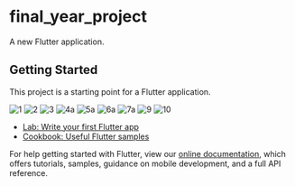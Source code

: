 # final_year_project

A new Flutter application.

## Getting Started

This project is a starting point for a Flutter application.

![1](https://user-images.githubusercontent.com/83106725/130960987-08a2e66d-aed9-432d-9820-d15eec11c035.png)
![2](https://user-images.githubusercontent.com/83106725/130960991-d7112c54-4a97-40b2-ae6a-1748df9f04d4.png)
![3](https://user-images.githubusercontent.com/83106725/130960998-2ae71d95-fd82-4f7e-a7e6-03726de5546e.png)
![4a](https://user-images.githubusercontent.com/83106725/130961591-45d1c591-24c3-4d77-85da-0524ee9b46af.png)
![5a](https://user-images.githubusercontent.com/83106725/130961581-5a149658-cad6-4f80-b06c-6884e6f9663e.png)
![6a](https://user-images.githubusercontent.com/83106725/130961587-9d6bf76a-6754-4c35-90a0-4bd00e0a9bf7.png)
![7a](https://user-images.githubusercontent.com/83106725/130961588-208022b3-4236-4d97-b4d4-4f16ab754a03.png)
![9](https://user-images.githubusercontent.com/83106725/130960980-99b642b2-6dd3-442d-9563-3162af2bcfd7.png)
![10](https://user-images.githubusercontent.com/83106725/130960985-0f3b4b19-b53f-434e-8710-eb929c1eccb3.png)

- [Lab: Write your first Flutter app](https://flutter.dev/docs/get-started/codelab)
- [Cookbook: Useful Flutter samples](https://flutter.dev/docs/cookbook)

For help getting started with Flutter, view our
[online documentation](https://flutter.dev/docs), which offers tutorials,
samples, guidance on mobile development, and a full API reference.
